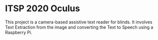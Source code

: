 # ITSP 2020 Oculus
This project is a camera-based assistive text reader for blinds. It involves Text Extraction from the image and converting the Text to Speech using a Raspberry Pi.
